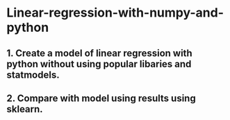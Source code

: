 # Linear-regression-with-numpy-and-python

## 1. Create a model of linear regression with python without using popular libaries and statmodels.

## 2. Compare with model using results using sklearn.   
